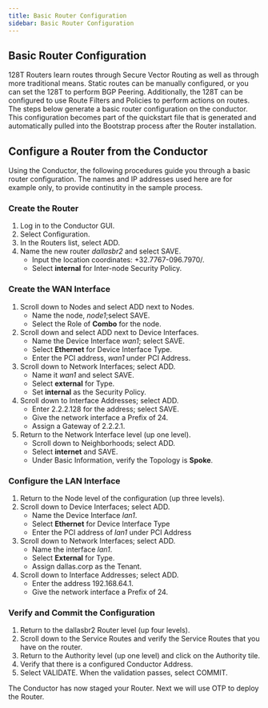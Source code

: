 ```yaml
---
title: Basic Router Configuration
sidebar: Basic Router Configuration
---
```


## Basic Router Configuration

128T Routers learn routes through Secure Vector Routing as well as through more traditional means. Static routes can be manually configured, or you can set the 128T to perform BGP Peering. Additionally, the 128T can be configured to use Route Filters and Policies to perform actions on routes. The steps below generate a basic router configuration on the conductor. This configuration becomes part of the quickstart file that is generated and automatically pulled into the Bootstrap process after the Router installation. 

## Configure a Router from the Conductor
Using the Conductor, the following procedures guide you through a basic router configuration. The names and IP addresses used here are for example only, to provide continutity in the sample process. 

### Create the Router
1.	Log in to the Conductor GUI.
2.	Select Configuration.
3.	In the Routers list, select ADD. 
4.	Name the new router _dallasbr2_ and select SAVE. 
	- Input the location coordinates: +32.7767-096.7970/. 
	- Select **internal** for Inter-node Security Policy. 

### Create the WAN Interface 
1.	Scroll down to Nodes and select ADD next to Nodes. 
	- Name the node, _node1_;select SAVE. 
	- Select the Role of **Combo** for the node. 
2.	Scroll down and select ADD next to Device Interfaces. 
	- Name the Device Interface _wan1_; select SAVE.
	- Select **Ethernet** for Device Interface Type.
	- Enter the PCI address, _wan1_ under PCI Address.
3.	Scroll down to Network Interfaces; select ADD. 
	- Name it _wan1_ and select SAVE. 
	- Select **external** for Type. 
	- Set **internal** as the Security Policy. 
4.	Scroll down to Interface Addresses; select ADD. 
	- Enter 2.2.2.128 for the address; select SAVE. 
	- Give the network interface a Prefix of 24. 
	- Assign a Gateway of 2.2.2.1.  
5.	Return to the Network Interface level (up one level).
	- Scroll down to Neighborhoods; select ADD. 
	- Select **internet** and SAVE.
	- Under Basic Information, verify the Topology is **Spoke**. 

### Configure the LAN Interface	
1.	Return to the Node level of the configuration (up three levels). 
2.	Scroll down to Device Interfaces; select ADD. 
	- Name the Device Interface _lan1_.
	- Select **Ethernet** for Device Interface Type
	- Enter the PCI address of _lan1_ under PCI Address
3.	Scroll down to Network Interfaces; select ADD. 
	- Name the interface _lan1_.  
	- Select **External** for Type. 
	- Assign dallas.corp as the Tenant. 
4.	Scroll down to Interface Addresses; select ADD. 
	- Enter the address 192.168.64.1. 
	- Give the network interface a Prefix of 24. 

### Verify and Commit the Configuration
1.	Return to the dallasbr2 Router level (up four levels).
2. 	Scroll down to the Service Routes and verify the Service Routes that you have on the router.
3.	Return to the Authority level (up one level) and click on the Authority tile. 
4.	Verify that there is a configured Conductor Address.
5.	Select VALIDATE. When the validation passes, select COMMIT. 

The Conductor has now staged your Router. Next we will use OTP to deploy the Router. 

